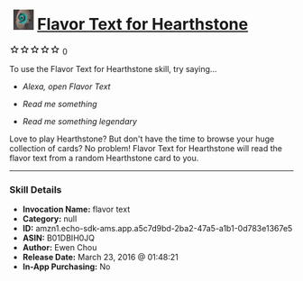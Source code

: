# &nbsp;<img src="skill_icon" alt="Flavor Text for Hearthstone icon" width="36"> [Flavor Text for Hearthstone](http://alexa.amazon.com/#skills/amzn1.echo-sdk-ams.app.a5c7d9bd-2ba2-47a5-a1b1-0d783e1367e5)
![0 stars](../../images/ic_star_border_black_18dp_1x.png)![0 stars](../../images/ic_star_border_black_18dp_1x.png)![0 stars](../../images/ic_star_border_black_18dp_1x.png)![0 stars](../../images/ic_star_border_black_18dp_1x.png)![0 stars](../../images/ic_star_border_black_18dp_1x.png) 0

To use the Flavor Text for Hearthstone skill, try saying...

* *Alexa, open Flavor Text*

* *Read me something*

* *Read me something legendary*

Love to play Hearthstone? But don't have the time to browse your huge collection of cards? No problem! Flavor Text for Hearthstone will read the flavor text from a random Hearthstone card to you.

***

### Skill Details

* **Invocation Name:** flavor text
* **Category:** null
* **ID:** amzn1.echo-sdk-ams.app.a5c7d9bd-2ba2-47a5-a1b1-0d783e1367e5
* **ASIN:** B01DBIH0JQ
* **Author:** Ewen Chou
* **Release Date:** March 23, 2016 @ 01:48:21
* **In-App Purchasing:** No
